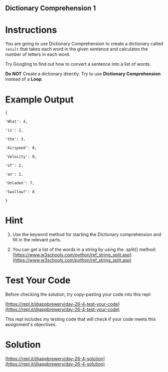 ## Dictionary Comprehension 1


# Instructions

You are going to use Dictionary Comprehension to create a dictionary called `result` that takes each word in the given sentence and calculates the number of letters in each word.

Try Googling to find out how to convert a sentence into a list of words.

**Do NOT** Create a dictionary directly. Try to use **Dictionary Comprehension** instead of a **Loop**.

# Example Output

```
{
```

```
'What': 4, 
```

```
'is': 2, 
```

```
'the': 3, 
```

```
'Airspeed': 8, 
```

```
'Velocity': 8, 
```

```
'of': 2, 
```

```
'an': 2, 
```

```
'Unladen': 7, 
```

```
'Swallow?': 8
```

```
}
```

# Hint

1. Use the keyword method for starting the Dictionary comprehension and fill in the relevant parts.

2. You can get a list of the words in a string by using the .split() method: [https://www.w3schools.com/python/ref_string_split.asp](https://www.w3schools.com/python/ref_string_split.asp)

# Test Your Code

Before checking the solution, try copy-pasting your code into this repl: 

[https://repl.it/@appbrewery/day-26-4-test-your-code](https://repl.it/@appbrewery/day-26-4-test-your-code)

This repl includes my testing code that will check if your code meets this assignment's objectives. 


# Solution

[https://repl.it/@appbrewery/day-26-4-solution](https://repl.it/@appbrewery/day-26-4-solution)